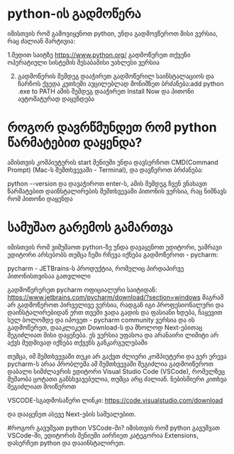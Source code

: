 # python-ის გადმოწერა 
იმისთვის რომ გამოვიყენოთ python, უნდა გადმოვწეროთ მისი ვერსია, რაც ძალიან მარტივია: 


1.შედით საიტზე https://www.python.org/
გადმოწერეთ თქვენი ოპერატიული სისტემის შესაბამისი უახლესი ვერსია 


2. გადმოწერის შემდეგ დააჭირეთ გადმოწერილ საინსტალაციოს და ჩარჩოს ქვედა კუთხეში აუცილებლად მონიშნეთ ბრძანება:add python .exe to PATH ამის შემდეგ დააჭირეთ Install Now და პითონი ავტომატურად დაყენდება

# როგორ დავრწმუნდეთ რომ python წარმატებით დაყენდა?
 
ამისთვის კომპიუტერის start მენიუში უნდა დავსერჩოთ CMD(Command Prompt) (Mac-ს შემთხვევაში - Terminal), და დავწეროთ ბრძანება:

python --version და დავაჭიროთ enter-ს, ამის შემდეგ ჩვენ ვნახავთ წარმატებით დაინსტალირების შემთხვევაში პითონის ვერსია, რაც ნიშნავს რომ 
პითონი დაყენდა

# სამუშაო გარემოს გამართვა

იმისთვის რომ ვიმუშაოთ python-ზე უნდა დავაყენოთ ედიტორი, უამრავი ედიტორი არსებობს თუმცა ჩემი რჩევა იქნება გადმოწეროთ - pycharm:

pycharm - JETBrains-ს პროდუქტია, რომელიც პირდაპირვე პითონისთვისაა გათვლილი

გადმოწერერეთ pycharm  ოფიციალური საიტიდან: https://www.jetbrains.com/pycharm/download/?section=windows  მაგრამ არ გადმოწეროთ პირველივე ვერსია, რადგან იგი პროფესიონალური და დაინსტალირებიდან ერთ თვეში ვადა გადის და ფასიანი ხდება, ჩაყევით სულ ბოლომდე და იპოვეთ - pycharm community ვერსია და ის გადმოწერეთ, დააკლიკეთ Download-ს და მხოლოდ  Next-ებითაც შეგიძლიათ მისი დაყენება. ეს ვერსია უფასოა და არანაირი ლიმიტი არ აქვს მუდმივად იქნება თქვენს განკარგულებაში

თუმცა, იმ შემთხვევაში თუკი არ გაქვთ ძლიერი კომპიუტერი და ვერ ერევა pycharm-ს არაა პრობლემა ამ შემთხვევაში შეგიძლია გადმოიწეროთ დაბალი სიმძლავრის ედიტორი Visual Studio Code (VSCode), რომელზეც მუშაობა ცოტათი განსხვავებულია, თუმცა არც ძალიან. ნებისმიერი კითხვა შეგიძლიათ მოიწეროთ

VSCODE-სგადმოსაწერი ლინკი: https://code.visualstudio.com/download

და დააყენეთ ასევე Next-ების საშუალებით.


#როგორ გავუშვათ python VSCode-ში?
იმისთვის რომ python გავუშვათ VSCode-ში, ედიტორის მენიუში აირჩიეთ კატეგორია Extensions, დასერჩეთ python და დააინსტალირეთ.
